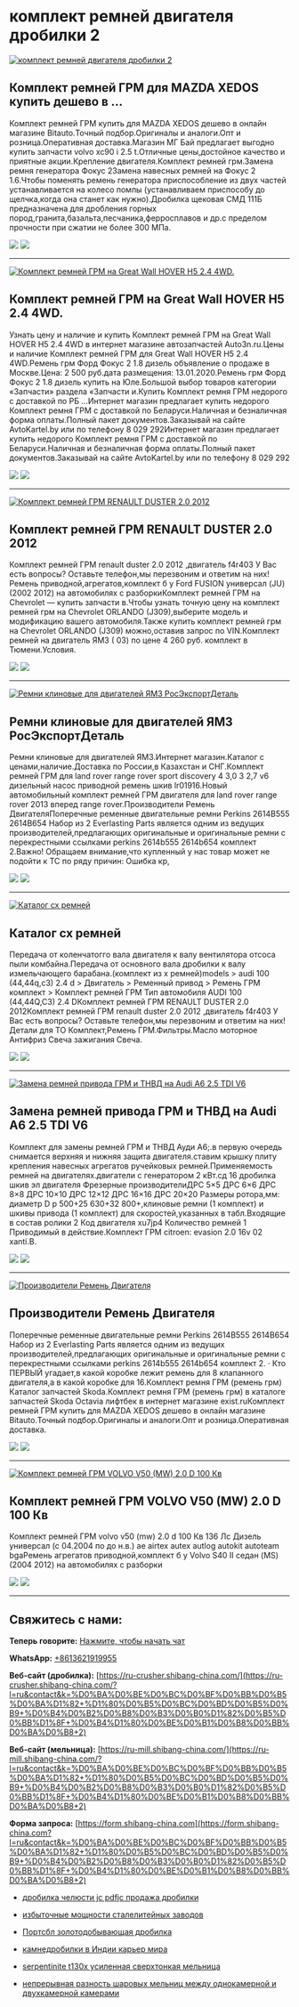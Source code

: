 # комплект ремней двигателя дробилки 2

<a href="https://swt.shibang-china.com/?l=ru&img&k=%D0%BA%D0%BE%D0%BC%D0%BF%D0%BB%D0%B5%D0%BA%D1%82+%D1%80%D0%B5%D0%BC%D0%BD%D0%B5%D0%B9+%D0%B4%D0%B2%D0%B8%D0%B3%D0%B0%D1%82%D0%B5%D0%BB%D1%8F+%D0%B4%D1%80%D0%BE%D0%B1%D0%B8%D0%BB%D0%BA%D0%B8+2" target="_blank">![комплект ремней двигателя дробилки 2](http://static.shibang-china.com/all-800x300/643.jpg)</a>

## Комплект ремней ГРМ для MAZDA XEDOS купить дешево в …
Комплект ремней ГРМ купить для MAZDA XEDOS дешево в онлайн магазине Bitauto.Точный подбор.Оригиналы и аналоги.Опт и розница.Оперативная доставка.Магазин МГ Бай предлагает выгодно купить запчасти volvo xc90 i 2.5 t.Отличные цены,достойное качество и приятные акции.Крепление двигателя.Комплект ремней грм.Замена ремня генератора Фокус 2Замена навесных ремней на Фокус 2 1.6.Чтобы поменять ремень генератора приспособление из двух частей устанавливается на колесо помпы (устанавливаем приспособу до щелчка,когда она станет как нужно).Дробилка щековая СМД 111Б предназначена для дробления горных пород,гранита,базальта,песчаника,ферросплавов и др.с пределом прочности при сжатии не более 300 МПа.


<a href="https://whatsapp.shibangsoft.com/WhatsApp.php" target="_blank" title="WhatsApp">![](http://static.shibang-china.com/icon/whatsapp.png)</a> <a href="https://swt.shibang-china.com/?l=ru&icon&k=%D0%BA%D0%BE%D0%BC%D0%BF%D0%BB%D0%B5%D0%BA%D1%82+%D1%80%D0%B5%D0%BC%D0%BD%D0%B5%D0%B9+%D0%B4%D0%B2%D0%B8%D0%B3%D0%B0%D1%82%D0%B5%D0%BB%D1%8F+%D0%B4%D1%80%D0%BE%D0%B1%D0%B8%D0%BB%D0%BA%D0%B8+2" target="_blank">![](http://static.shibang-china.com/icon/chat-ru.png)</a>

---

<a href="https://swt.shibang-china.com/?l=ru&img&k=%D0%BA%D0%BE%D0%BC%D0%BF%D0%BB%D0%B5%D0%BA%D1%82+%D1%80%D0%B5%D0%BC%D0%BD%D0%B5%D0%B9+%D0%B4%D0%B2%D0%B8%D0%B3%D0%B0%D1%82%D0%B5%D0%BB%D1%8F+%D0%B4%D1%80%D0%BE%D0%B1%D0%B8%D0%BB%D0%BA%D0%B8+2" target="_blank">![Комплект ремней ГРМ на Great Wall HOVER H5 2.4 4WD.](http://static.shibang-china.com/all-800x300/17.jpg)</a>

## Комплект ремней ГРМ на Great Wall HOVER H5 2.4 4WD.
Узнать цену и наличие и купить Комплект ремней ГРМ на Great Wall HOVER H5 2.4 4WD в интернет магазине автозапчастей Auto3n.ru.Цены и наличие Комплект ремней ГРМ для Great Wall HOVER H5 2.4 4WD.Ремень грм Форд Фокус 2 1.8 дизель объявление о продаже в Москве.Цена: 2 500 руб.дата размещения: 13.01.2020.Ремень грм Форд Фокус 2 1.8 дизель купить на Юле.Большой выбор товаров категории &#171;Запчасти&#187; раздела &#171;Запчасти и.Купить Комплект ремня ГРМ недорого с доставкой по РБ …Интернет магазин предлагает купить недорого Комплект ремня ГРМ с доставкой по Беларуси.Наличная и безналичная форма оплаты.Полный пакет документов.Заказывай на сайте AvtoKartel.by или по телефону 8 029 292Интернет магазин предлагает купить недорого Комплект ремня ГРМ с доставкой по Беларуси.Наличная и безналичная форма оплаты.Полный пакет документов.Заказывай на сайте AvtoKartel.by или по телефону 8 029 292


<a href="https://whatsapp.shibangsoft.com/WhatsApp.php" target="_blank" title="WhatsApp">![](http://static.shibang-china.com/icon/whatsapp.png)</a> <a href="https://swt.shibang-china.com/?l=ru&icon&k=%D0%BA%D0%BE%D0%BC%D0%BF%D0%BB%D0%B5%D0%BA%D1%82+%D1%80%D0%B5%D0%BC%D0%BD%D0%B5%D0%B9+%D0%B4%D0%B2%D0%B8%D0%B3%D0%B0%D1%82%D0%B5%D0%BB%D1%8F+%D0%B4%D1%80%D0%BE%D0%B1%D0%B8%D0%BB%D0%BA%D0%B8+2" target="_blank">![](http://static.shibang-china.com/icon/chat-ru.png)</a>

---

<a href="https://swt.shibang-china.com/?l=ru&img&k=%D0%BA%D0%BE%D0%BC%D0%BF%D0%BB%D0%B5%D0%BA%D1%82+%D1%80%D0%B5%D0%BC%D0%BD%D0%B5%D0%B9+%D0%B4%D0%B2%D0%B8%D0%B3%D0%B0%D1%82%D0%B5%D0%BB%D1%8F+%D0%B4%D1%80%D0%BE%D0%B1%D0%B8%D0%BB%D0%BA%D0%B8+2" target="_blank">![Комплект ремней ГРМ RENAULT DUSTER 2.0 2012](http://static.shibang-china.com/all-800x300/41.jpg)</a>

## Комплект ремней ГРМ RENAULT DUSTER 2.0 2012
Комплект ремней ГРМ renault duster 2.0 2012 ,двигатель f4r403 У Вас есть вопросы? Оставьте телефон,мы перезвоним и ответим на них!Ремень приводной,агрегатов,комплект б у Ford FUSION универсал (JU) (2002 2012) на автомобилях с разборкиКомплект ремней ГРМ на Chevrolet — купить запчасти в.Чтобы узнать точную цену на комплект ремней грм на Chevrolet ORLANDO (J309),выберите модель и модификацию вашего автомобиля.Также купить комплект ремней грм на Chevrolet ORLANDO (J309) можно,оставив запрос по VIN.Комплект ремней на двигатель ЯМЗ ( 03) по цене 4 260 руб. комплект в Тюмени.Условия.


<a href="https://whatsapp.shibangsoft.com/WhatsApp.php" target="_blank" title="WhatsApp">![](http://static.shibang-china.com/icon/whatsapp.png)</a> <a href="https://swt.shibang-china.com/?l=ru&icon&k=%D0%BA%D0%BE%D0%BC%D0%BF%D0%BB%D0%B5%D0%BA%D1%82+%D1%80%D0%B5%D0%BC%D0%BD%D0%B5%D0%B9+%D0%B4%D0%B2%D0%B8%D0%B3%D0%B0%D1%82%D0%B5%D0%BB%D1%8F+%D0%B4%D1%80%D0%BE%D0%B1%D0%B8%D0%BB%D0%BA%D0%B8+2" target="_blank">![](http://static.shibang-china.com/icon/chat-ru.png)</a>

---

<a href="https://swt.shibang-china.com/?l=ru&img&k=%D0%BA%D0%BE%D0%BC%D0%BF%D0%BB%D0%B5%D0%BA%D1%82+%D1%80%D0%B5%D0%BC%D0%BD%D0%B5%D0%B9+%D0%B4%D0%B2%D0%B8%D0%B3%D0%B0%D1%82%D0%B5%D0%BB%D1%8F+%D0%B4%D1%80%D0%BE%D0%B1%D0%B8%D0%BB%D0%BA%D0%B8+2" target="_blank">![Ремни клиновые для двигателей ЯМЗ  РосЭкспортДеталь](http://static.shibang-china.com/all-800x300/510.jpg)</a>

## Ремни клиновые для двигателей ЯМЗ  РосЭкспортДеталь
Ремни клиновые для двигателей ЯМЗ.Интернет магазин.Каталог с ценами,наличие.Доставка по России,в Казахстан и СНГ.Комплект ремней ГРМ для land rover range rover sport discovery 4 3,0 3 2,7 v6 дизельный насос приводной ремень шкив lr01916.Новый автомобильный комплект ремней ГРМ двигателя для land rover range rover 2013 вперед range rover.Производители Ремень ДвигателяПоперечные ременные двигательные ремни Perkins 2614B555 2614B654 Набор из 2 Everlasting Parts является одним из ведущих производителей,предлагающих оригинальные и оригинальные ремни с перекрестными ссылками perkins 2614b555 2614b654 комплект 2.Важно! Обращаем внимание,что купленный у нас товар может не подойти к ТС по ряду причин: Ошибка кр,


<a href="https://whatsapp.shibangsoft.com/WhatsApp.php" target="_blank" title="WhatsApp">![](http://static.shibang-china.com/icon/whatsapp.png)</a> <a href="https://swt.shibang-china.com/?l=ru&icon&k=%D0%BA%D0%BE%D0%BC%D0%BF%D0%BB%D0%B5%D0%BA%D1%82+%D1%80%D0%B5%D0%BC%D0%BD%D0%B5%D0%B9+%D0%B4%D0%B2%D0%B8%D0%B3%D0%B0%D1%82%D0%B5%D0%BB%D1%8F+%D0%B4%D1%80%D0%BE%D0%B1%D0%B8%D0%BB%D0%BA%D0%B8+2" target="_blank">![](http://static.shibang-china.com/icon/chat-ru.png)</a>

---

<a href="https://swt.shibang-china.com/?l=ru&img&k=%D0%BA%D0%BE%D0%BC%D0%BF%D0%BB%D0%B5%D0%BA%D1%82+%D1%80%D0%B5%D0%BC%D0%BD%D0%B5%D0%B9+%D0%B4%D0%B2%D0%B8%D0%B3%D0%B0%D1%82%D0%B5%D0%BB%D1%8F+%D0%B4%D1%80%D0%BE%D0%B1%D0%B8%D0%BB%D0%BA%D0%B8+2" target="_blank">![Каталог сх ремней](http://static.shibang-china.com/all-800x300/553.jpg)</a>

## Каталог сх ремней
Передача от коленчатогго вала двигателя к валу вентилятора отсоса пыли комбайна.Передача от основного вала дробилки к валу измельчающего барабана.(комплект из х ремней)models &gt; audi 100 (44,44q,c3) 2.4 d &gt; Двигатель &gt; Ременный привод &gt; Ремень ГРМ комплект &gt; Комплект ремней ГРМ Тип автомобиля AUDI 100 (44,44Q,C3) 2.4 DКомплект ремней ГРМ RENAULT DUSTER 2.0 2012Комплект ремней ГРМ renault duster 2.0 2012 ,двигатель f4r403 У Вас есть вопросы? Оставьте телефон,мы перезвоним и ответим на них!Детали для ТО Комплект,Ремень ГРМ.Фильтры.Масло моторное Антифриз Свеча зажигания Свеча.


<a href="https://whatsapp.shibangsoft.com/WhatsApp.php" target="_blank" title="WhatsApp">![](http://static.shibang-china.com/icon/whatsapp.png)</a> <a href="https://swt.shibang-china.com/?l=ru&icon&k=%D0%BA%D0%BE%D0%BC%D0%BF%D0%BB%D0%B5%D0%BA%D1%82+%D1%80%D0%B5%D0%BC%D0%BD%D0%B5%D0%B9+%D0%B4%D0%B2%D0%B8%D0%B3%D0%B0%D1%82%D0%B5%D0%BB%D1%8F+%D0%B4%D1%80%D0%BE%D0%B1%D0%B8%D0%BB%D0%BA%D0%B8+2" target="_blank">![](http://static.shibang-china.com/icon/chat-ru.png)</a>

---

<a href="https://swt.shibang-china.com/?l=ru&img&k=%D0%BA%D0%BE%D0%BC%D0%BF%D0%BB%D0%B5%D0%BA%D1%82+%D1%80%D0%B5%D0%BC%D0%BD%D0%B5%D0%B9+%D0%B4%D0%B2%D0%B8%D0%B3%D0%B0%D1%82%D0%B5%D0%BB%D1%8F+%D0%B4%D1%80%D0%BE%D0%B1%D0%B8%D0%BB%D0%BA%D0%B8+2" target="_blank">![Замена ремней привода ГРМ и ТНВД на Audi A6 2.5 TDI V6](http://static.shibang-china.com/all-800x300/58.jpg)</a>

## Замена ремней привода ГРМ и ТНВД на Audi A6 2.5 TDI V6
Комплект для замены ремней ГРМ и ТНВД Ауди А6;.в первую очередь снимается верхняя и нижняя защита двигателя.ставим крышку плиту крепления навесных агрегатов ручейковых ремней.Применяемость ремней на двигателях.двигатели с генератором 2 кВт.сд 16 дробилка шкив эл двигателя Фрезерные производителиДРС 5&#215;5 ДРС 6&#215;6 ДРС 8&#215;8 ДРС 10&#215;10 ДРС 12&#215;12 ДРС 16&#215;16 ДРС 20&#215;20 Размеры ротора,мм: диаметр D p 500+25 630+32 800+,клиновые ремни (1 комплект) и шкивы привода (1 комплект) для скоростей,указанных в табл.Входящие в состав ролики 2 Код двигателя xu7jp4 Количество ремней 1 Приводимый в действие.Комплект ГРМ citroen: evasion 2.0 16v 02 xanti.В.


<a href="https://whatsapp.shibangsoft.com/WhatsApp.php" target="_blank" title="WhatsApp">![](http://static.shibang-china.com/icon/whatsapp.png)</a> <a href="https://swt.shibang-china.com/?l=ru&icon&k=%D0%BA%D0%BE%D0%BC%D0%BF%D0%BB%D0%B5%D0%BA%D1%82+%D1%80%D0%B5%D0%BC%D0%BD%D0%B5%D0%B9+%D0%B4%D0%B2%D0%B8%D0%B3%D0%B0%D1%82%D0%B5%D0%BB%D1%8F+%D0%B4%D1%80%D0%BE%D0%B1%D0%B8%D0%BB%D0%BA%D0%B8+2" target="_blank">![](http://static.shibang-china.com/icon/chat-ru.png)</a>

---

<a href="https://swt.shibang-china.com/?l=ru&img&k=%D0%BA%D0%BE%D0%BC%D0%BF%D0%BB%D0%B5%D0%BA%D1%82+%D1%80%D0%B5%D0%BC%D0%BD%D0%B5%D0%B9+%D0%B4%D0%B2%D0%B8%D0%B3%D0%B0%D1%82%D0%B5%D0%BB%D1%8F+%D0%B4%D1%80%D0%BE%D0%B1%D0%B8%D0%BB%D0%BA%D0%B8+2" target="_blank">![Производители Ремень Двигателя](http://static.shibang-china.com/all-800x300/825.jpg)</a>

## Производители Ремень Двигателя
Поперечные ременные двигательные ремни Perkins 2614B555 2614B654 Набор из 2 Everlasting Parts является одним из ведущих производителей,предлагающих оригинальные и оригинальные ремни с перекрестными ссылками perkins 2614b555 2614b654 комплект 2.&nbsp;&#0183;&#32;Кто ПЕРВЫЙ угадает,в какой коробке лежит ремень для 8 клапанного двигателя,а в какой коробке для 16.Комплект ремня ГРМ (ремень грм) Каталог запчастей Skoda.Комплект ремня ГРМ (ремень грм) в каталоге запчастей Skoda Octavia лифтбек в интернет магазине exist.ruКомплект ремней ГРМ купить для MAZDA XEDOS дешево в онлайн магазине Bitauto.Точный подбор.Оригиналы и аналоги.Опт и розница.Оперативная доставка.


<a href="https://whatsapp.shibangsoft.com/WhatsApp.php" target="_blank" title="WhatsApp">![](http://static.shibang-china.com/icon/whatsapp.png)</a> <a href="https://swt.shibang-china.com/?l=ru&icon&k=%D0%BA%D0%BE%D0%BC%D0%BF%D0%BB%D0%B5%D0%BA%D1%82+%D1%80%D0%B5%D0%BC%D0%BD%D0%B5%D0%B9+%D0%B4%D0%B2%D0%B8%D0%B3%D0%B0%D1%82%D0%B5%D0%BB%D1%8F+%D0%B4%D1%80%D0%BE%D0%B1%D0%B8%D0%BB%D0%BA%D0%B8+2" target="_blank">![](http://static.shibang-china.com/icon/chat-ru.png)</a>

---

<a href="https://swt.shibang-china.com/?l=ru&img&k=%D0%BA%D0%BE%D0%BC%D0%BF%D0%BB%D0%B5%D0%BA%D1%82+%D1%80%D0%B5%D0%BC%D0%BD%D0%B5%D0%B9+%D0%B4%D0%B2%D0%B8%D0%B3%D0%B0%D1%82%D0%B5%D0%BB%D1%8F+%D0%B4%D1%80%D0%BE%D0%B1%D0%B8%D0%BB%D0%BA%D0%B8+2" target="_blank">![Комплект ремней ГРМ VOLVO V50 (MW) 2.0 D 100 Кв](http://static.shibang-china.com/all-800x300/293.jpg)</a>

## Комплект ремней ГРМ VOLVO V50 (MW) 2.0 D 100 Кв
Комплект ремней ГРМ volvo v50 (mw) 2.0 d 100 Кв 136 Лс Дизель универсал (с 04.2004 по до н.в.) ae airtex autex autlog autokit autoteam bgaРемень агрегатов приводной,комплект б у Volvo S40 II седан (MS) (2004 2012) на автомобилях с разборки

<a href="https://whatsapp.shibangsoft.com/WhatsApp.php" target="_blank" title="WhatsApp">![](http://static.shibang-china.com/icon/whatsapp.png)</a> <a href="https://swt.shibang-china.com/?l=ru&icon&k=%D0%BA%D0%BE%D0%BC%D0%BF%D0%BB%D0%B5%D0%BA%D1%82+%D1%80%D0%B5%D0%BC%D0%BD%D0%B5%D0%B9+%D0%B4%D0%B2%D0%B8%D0%B3%D0%B0%D1%82%D0%B5%D0%BB%D1%8F+%D0%B4%D1%80%D0%BE%D0%B1%D0%B8%D0%BB%D0%BA%D0%B8+2" target="_blank">![](http://static.shibang-china.com/icon/chat-ru.png)</a>

---
## Свяжитесь с нами:

**Теперь говорите:** [Нажмите, чтобы начать чат](https://swt.shibang-china.com?l=ru&contact&k=%D0%BA%D0%BE%D0%BC%D0%BF%D0%BB%D0%B5%D0%BA%D1%82+%D1%80%D0%B5%D0%BC%D0%BD%D0%B5%D0%B9+%D0%B4%D0%B2%D0%B8%D0%B3%D0%B0%D1%82%D0%B5%D0%BB%D1%8F+%D0%B4%D1%80%D0%BE%D0%B1%D0%B8%D0%BB%D0%BA%D0%B8+2)

**WhatsApp:**  [+8613621919955](https://whatsapp.shibangsoft.com/WhatsApp.php)

**Веб-сайт (дробилка):** [https://ru-crusher.shibang-china.com/](https://ru-crusher.shibang-china.com/?l=ru&contact&k=%D0%BA%D0%BE%D0%BC%D0%BF%D0%BB%D0%B5%D0%BA%D1%82+%D1%80%D0%B5%D0%BC%D0%BD%D0%B5%D0%B9+%D0%B4%D0%B2%D0%B8%D0%B3%D0%B0%D1%82%D0%B5%D0%BB%D1%8F+%D0%B4%D1%80%D0%BE%D0%B1%D0%B8%D0%BB%D0%BA%D0%B8+2)

**Веб-сайт (мельница):** [https://ru-mill.shibang-china.com/](https://ru-mill.shibang-china.com/?l=ru&contact&k=%D0%BA%D0%BE%D0%BC%D0%BF%D0%BB%D0%B5%D0%BA%D1%82+%D1%80%D0%B5%D0%BC%D0%BD%D0%B5%D0%B9+%D0%B4%D0%B2%D0%B8%D0%B3%D0%B0%D1%82%D0%B5%D0%BB%D1%8F+%D0%B4%D1%80%D0%BE%D0%B1%D0%B8%D0%BB%D0%BA%D0%B8+2)

**Форма запроса:** [https://form.shibang-china.com](https://form.shibang-china.com?l=ru&contact&k=%D0%BA%D0%BE%D0%BC%D0%BF%D0%BB%D0%B5%D0%BA%D1%82+%D1%80%D0%B5%D0%BC%D0%BD%D0%B5%D0%B9+%D0%B4%D0%B2%D0%B8%D0%B3%D0%B0%D1%82%D0%B5%D0%BB%D1%8F+%D0%B4%D1%80%D0%BE%D0%B1%D0%B8%D0%BB%D0%BA%D0%B8+2)

* [дробилка челюсти jc pdfjc продажа дробилки](../135/%D0%B4%D1%80%D0%BE%D0%B1%D0%B8%D0%BB%D0%BA%D0%B0%20%D1%87%D0%B5%D0%BB%D1%8E%D1%81%D1%82%D0%B8%20jc%20pdfjc%20%D0%BF%D1%80%D0%BE%D0%B4%D0%B0%D0%B6%D0%B0%20%D0%B4%D1%80%D0%BE%D0%B1%D0%B8%D0%BB%D0%BA%D0%B8.md)

* [избыточные мощности сталелитейных заводов](../131/%D0%B8%D0%B7%D0%B1%D1%8B%D1%82%D0%BE%D1%87%D0%BD%D1%8B%D0%B5%20%D0%BC%D0%BE%D1%89%D0%BD%D0%BE%D1%81%D1%82%D0%B8%20%D1%81%D1%82%D0%B0%D0%BB%D0%B5%D0%BB%D0%B8%D1%82%D0%B5%D0%B9%D0%BD%D1%8B%D1%85%20%D0%B7%D0%B0%D0%B2%D0%BE%D0%B4%D0%BE%D0%B2.md)

* [Портсбл золотодобывающая дробилка](../133/%D0%9F%D0%BE%D1%80%D1%82%D1%81%D0%B1%D0%BB%20%D0%B7%D0%BE%D0%BB%D0%BE%D1%82%D0%BE%D0%B4%D0%BE%D0%B1%D1%8B%D0%B2%D0%B0%D1%8E%D1%89%D0%B0%D1%8F%20%D0%B4%D1%80%D0%BE%D0%B1%D0%B8%D0%BB%D0%BA%D0%B0.md)

* [камнедробилки в Индии карьер мира](../132/%D0%BA%D0%B0%D0%BC%D0%BD%D0%B5%D0%B4%D1%80%D0%BE%D0%B1%D0%B8%D0%BB%D0%BA%D0%B8%20%D0%B2%20%D0%98%D0%BD%D0%B4%D0%B8%D0%B8%20%D0%BA%D0%B0%D1%80%D1%8C%D0%B5%D1%80%20%D0%BC%D0%B8%D1%80%D0%B0.md)

* [serpentinite t130x усиленная сверхтонкая мельница](../133/serpentinite%20t130x%20%D1%83%D1%81%D0%B8%D0%BB%D0%B5%D0%BD%D0%BD%D0%B0%D1%8F%20%D1%81%D0%B2%D0%B5%D1%80%D1%85%D1%82%D0%BE%D0%BD%D0%BA%D0%B0%D1%8F%20%D0%BC%D0%B5%D0%BB%D1%8C%D0%BD%D0%B8%D1%86%D0%B0.md)

* [непрерывная разность шаровых мельниц между однокамерной и двухкамерной камерами](../132/%D0%BD%D0%B5%D0%BF%D1%80%D0%B5%D1%80%D1%8B%D0%B2%D0%BD%D0%B0%D1%8F%20%D1%80%D0%B0%D0%B7%D0%BD%D0%BE%D1%81%D1%82%D1%8C%20%D1%88%D0%B0%D1%80%D0%BE%D0%B2%D1%8B%D1%85%20%D0%BC%D0%B5%D0%BB%D1%8C%D0%BD%D0%B8%D1%86%20%D0%BC%D0%B5%D0%B6%D0%B4%D1%83%20%D0%BE%D0%B4%D0%BD%D0%BE%D0%BA%D0%B0%D0%BC%D0%B5%D1%80%D0%BD%D0%BE%D0%B9%20%D0%B8%20%D0%B4%D0%B2%D1%83%D1%85%D0%BA%D0%B0%D0%BC%D0%B5%D1%80%D0%BD%D0%BE%D0%B9%20%D0%BA%D0%B0%D0%BC%D0%B5%D1%80%D0%B0%D0%BC%D0%B8.md)